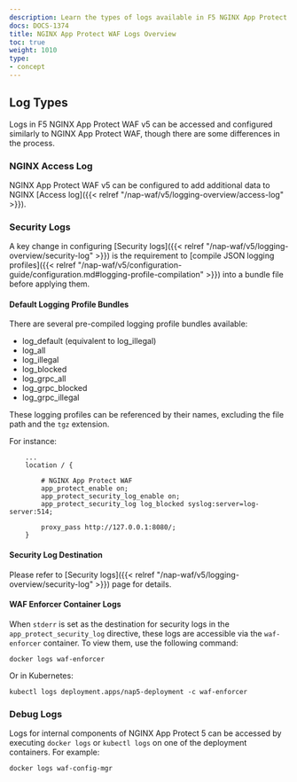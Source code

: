 ```yaml
---
description: Learn the types of logs available in F5 NGINX App Protect WAF v5.
docs: DOCS-1374
title: NGINX App Protect WAF Logs Overview
toc: true
weight: 1010
type:
- concept
---
```



## Log Types

Logs in F5 NGINX App Protect WAF v5 can be accessed and configured similarly to NGINX App Protect WAF, though there are some differences in the process.

### NGINX Access Log

NGINX App Protect WAF v5 can be configured to add additional data to NGINX [Access log]({{< relref "/nap-waf/v5/logging-overview/access-log" >}}).

### Security Logs

A key change in configuring [Security logs]({{< relref "/nap-waf/v5/logging-overview/security-log" >}}) is the requirement to [compile JSON logging profiles]({{< relref "/nap-waf/v5/configuration-guide/configuration.md#logging-profile-compilation" >}}) into a bundle file before applying them.

#### Default Logging Profile Bundles

There are several pre-compiled logging profile bundles available:

- log_default (equivalent to log_illegal)
- log_all
- log_illegal
- log_blocked
- log_grpc_all
- log_grpc_blocked
- log_grpc_illegal

These logging profiles can be referenced by their names, excluding the file path and the `tgz` extension.

For instance:

```nginx
    ...
    location / {

        # NGINX App Protect WAF
        app_protect_enable on;
        app_protect_security_log_enable on;
        app_protect_security_log log_blocked syslog:server=log-server:514;

        proxy_pass http://127.0.0.1:8080/;
    }
```

#### Security Log Destination

Please refer to [Security logs]({{< relref "/nap-waf/v5/logging-overview/security-log" >}}) page for details.

#### WAF Enforcer Container Logs

When `stderr` is set as the destination for security logs in the `app_protect_security_log` directive, these logs are accessible via the `waf-enforcer` container. To view them, use the following command:

```shell
docker logs waf-enforcer
```

Or in Kubernetes:

```shell
kubectl logs deployment.apps/nap5-deployment -c waf-enforcer
```

### Debug Logs

Logs for internal components of NGINX App Protect 5 can be accessed by executing `docker logs` or `kubectl logs` on one of the deployment containers. For example:

```shell
docker logs waf-config-mgr
```
